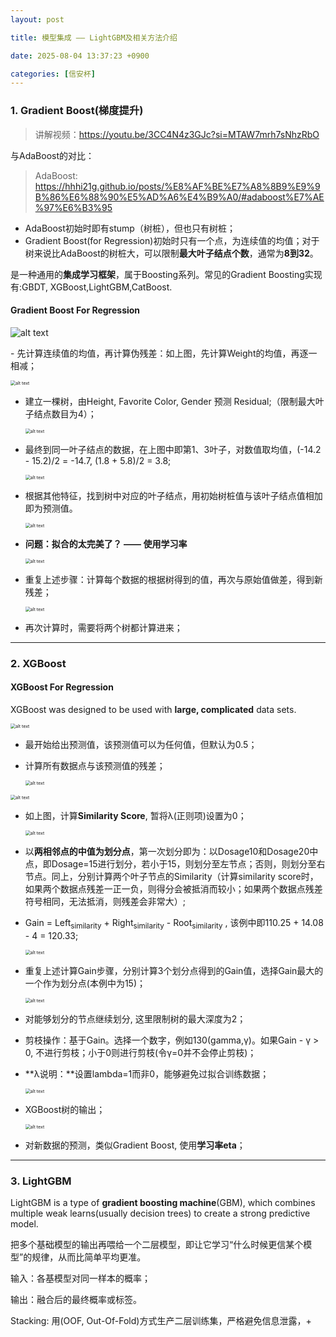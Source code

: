 ```yaml
---
layout: post

title: 模型集成 —— LightGBM及相关方法介绍

date: 2025-08-04 13:37:23 +0900

categories: [信安杯]
---
```


### 1. Gradient Boost(梯度提升)

> 讲解视频：https://youtu.be/3CC4N4z3GJc?si=MTAW7mrh7sNhzRbO

与AdaBoost的对比：

> AdaBoost: https://hhhi21g.github.io/posts/%E8%AF%BE%E7%A8%8B9%E9%9B%86%E6%88%90%E5%AD%A6%E4%B9%A0/#adaboost%E7%AE%97%E6%B3%95

- AdaBoost初始时即有stump（树桩），但也只有树桩；
- Gradient Boost(for Regression)初始时只有一个点，为连续值的均值；对于树来说比AdaBoost的树桩大，可以限制**最大叶子结点个数**，通常为**8到32**。

是一种通用的**集成学习框架**，属于Boosting系列。常见的Gradient Boosting实现有:GBDT, XGBoost,LightGBM,CatBoost.

#### Gradient Boost For Regression

<p>
    <img src="https://hhhi21g.github.io/assets/img/xinan/x9.png" alt="alt text" style="zoom:100%;" />
</p>
- 先计算连续值的均值，再计算伪残差：如上图，先计算Weight的均值，再逐一相减；

  <p>
      <img src="https://hhhi21g.github.io/assets/img/xinan/x10.png" alt="alt text" style="zoom:50%;" />
  </p>

- 建立一棵树，由Height, Favorite Color, Gender 预测 Residual;（限制最大叶子结点数目为4）；

  <p>
      <img src="https://hhhi21g.github.io/assets/img/xinan/x11.png" alt="alt text" style="zoom:50%;" />
  </p>

- 最终到同一叶子结点的数据，在上图中即第1、3叶子，对数值取均值，(-14.2 - 15.2)/2 = -14.7, (1.8 + 5.8)/2 = 3.8;

  <p>
      <img src="https://hhhi21g.github.io/assets/img/xinan/x12.png" alt="alt text" style="zoom:50%;" />
  </p>

- 根据其他特征，找到树中对应的叶子结点，用初始树桩值与该叶子结点值相加即为预测值。

  <p>
      <img src="https://hhhi21g.github.io/assets/img/xinan/x13.png" alt="alt text" style="zoom:50%;" />
  </p>

- **问题：拟合的太完美了？ ——  使用学习率**

  <p>
      <img src="https://hhhi21g.github.io/assets/img/xinan/x14.png" alt="alt text" style="zoom:50%;" />
  </p>

- 重复上述步骤：计算每个数据的根据树得到的值，再次与原始值做差，得到新残差；

  <p>
      <img src="https://hhhi21g.github.io/assets/img/xinan/x14.png" alt="alt text" style="zoom:50%;" />
  </p>

- 再次计算时，需要将两个树都计算进来；


****

### 2. XGBoost

#### XGBoost For Regression

XGBoost was designed to be used with **large, complicated** data sets.

<p>
    <img src="https://hhhi21g.github.io/assets/img/xinan/x21.png" alt="alt text" style="zoom:50%;" />
</p>

- 最开始给出预测值，该预测值可以为任何值，但默认为0.5；

- 计算所有数据点与该预测值的残差；

  <p>
      <img src="https://hhhi21g.github.io/assets/img/xinan/x22.png" alt="alt text" style="zoom:50%;" />
  </p>

<p>
    <img src="https://hhhi21g.github.io/assets/img/xinan/x23.png" alt="alt text" style="zoom:50%;" />
</p>

- 如上图，计算**Similarity Score**, 暂将λ(正则项)设置为0；

  <p>
      <img src="https://hhhi21g.github.io/assets/img/xinan/x24.png" alt="alt text" style="zoom:50%;" />
  </p>

- 以**两相邻点的中值为划分点**，第一次划分即为：以Dosage10和Dosage20中点，即Dosage=15进行划分，若小于15，则划分至左节点；否则，则划分至右节点。同上，分别计算两个叶子节点的Similarity（计算similarity score时，如果两个数据点残差一正一负，则得分会被抵消而较小；如果两个数据点残差符号相同，无法抵消，则残差会非常大）;

- Gain = Left<sub>similarity</sub> + Right<sub>similarity</sub>   - Root<sub>similarity</sub> , 该例中即110.25 + 14.08 - 4 = 120.33;

  <p>
      <img src="https://hhhi21g.github.io/assets/img/xinan/x25.png" alt="alt text" style="zoom:50%;" />
  </p>

- 重复上述计算Gain步骤，分别计算3个划分点得到的Gain值，选择Gain最大的一个作为划分点(本例中为15)；

  <p>
      <img src="https://hhhi21g.github.io/assets/img/xinan/x26.png" alt="alt text" style="zoom:50%;" />
  </p>

- 对能够划分的节点继续划分, 这里限制树的最大深度为2；

- 剪枝操作：基于Gain。选择一个数字，例如130(gamma,γ)。如果Gain - γ > 0, 不进行剪枝；小于0则进行剪枝(令γ=0并不会停止剪枝)；

- **λ说明：**设置lambda=1而非0，能够避免过拟合训练数据；

  <p>
      <img src="https://hhhi21g.github.io/assets/img/xinan/x27.png" alt="alt text" style="zoom:50%;" />
  </p>

- XGBoost树的输出；

  <p>
      <img src="https://hhhi21g.github.io/assets/img/xinan/x28.png" alt="alt text" style="zoom:50%;" />
  </p>

- 对新数据的预测，类似Gradient Boost, 使用**学习率eta**；

****

### 3. LightGBM

LightGBM is a type of **gradient boosting machine**(GBM), which combines multiple weak learns(usually decision trees) to create a strong predictive model.

把多个基础模型的输出再喂给一个二层模型，即让它学习“什么时候更信某个模型”的规律，从而比简单平均更准。

输入：各基模型对同一样本的概率；

输出：融合后的最终概率或标签。

Stacking: 用(OOF, Out-Of-Fold)方式生产二层训练集，严格避免信息泄露，+

